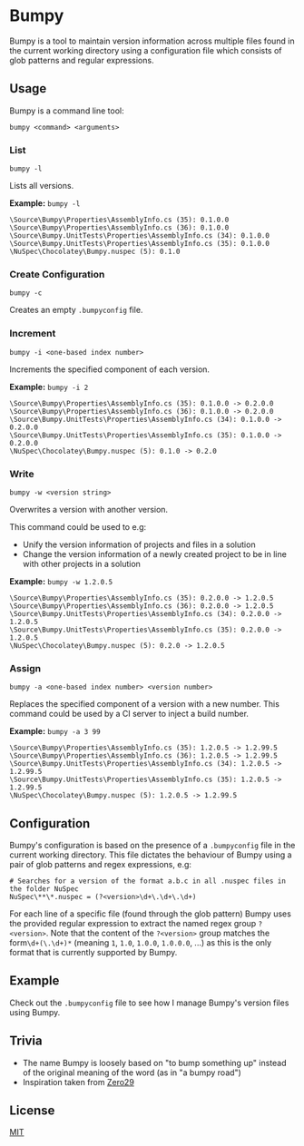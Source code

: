 # Bumpy

Bumpy is a tool to maintain version information across multiple files found in the current working directory using a configuration file which consists of glob patterns and regular expressions.

## Usage

Bumpy is a command line tool:

```
bumpy <command> <arguments>
```

### List

```
bumpy -l
```

Lists all versions.

**Example:** `bumpy -l`

```
\Source\Bumpy\Properties\AssemblyInfo.cs (35): 0.1.0.0
\Source\Bumpy\Properties\AssemblyInfo.cs (36): 0.1.0.0
\Source\Bumpy.UnitTests\Properties\AssemblyInfo.cs (34): 0.1.0.0
\Source\Bumpy.UnitTests\Properties\AssemblyInfo.cs (35): 0.1.0.0
\NuSpec\Chocolatey\Bumpy.nuspec (5): 0.1.0
```

### Create Configuration

```
bumpy -c
```

Creates an empty `.bumpyconfig` file.

### Increment

```
bumpy -i <one-based index number>
```

Increments the specified component of each version.

**Example:** `bumpy -i 2`

```
\Source\Bumpy\Properties\AssemblyInfo.cs (35): 0.1.0.0 -> 0.2.0.0
\Source\Bumpy\Properties\AssemblyInfo.cs (36): 0.1.0.0 -> 0.2.0.0
\Source\Bumpy.UnitTests\Properties\AssemblyInfo.cs (34): 0.1.0.0 -> 0.2.0.0
\Source\Bumpy.UnitTests\Properties\AssemblyInfo.cs (35): 0.1.0.0 -> 0.2.0.0
\NuSpec\Chocolatey\Bumpy.nuspec (5): 0.1.0 -> 0.2.0
```

### Write

```
bumpy -w <version string>
```

Overwrites a version with another version.

This command could be used to e.g:

- Unify the version information of projects and files in a solution
- Change the version information of a newly created project to be in line with other projects in a solution

**Example:** `bumpy -w 1.2.0.5`

```
\Source\Bumpy\Properties\AssemblyInfo.cs (35): 0.2.0.0 -> 1.2.0.5
\Source\Bumpy\Properties\AssemblyInfo.cs (36): 0.2.0.0 -> 1.2.0.5
\Source\Bumpy.UnitTests\Properties\AssemblyInfo.cs (34): 0.2.0.0 -> 1.2.0.5
\Source\Bumpy.UnitTests\Properties\AssemblyInfo.cs (35): 0.2.0.0 -> 1.2.0.5
\NuSpec\Chocolatey\Bumpy.nuspec (5): 0.2.0 -> 1.2.0.5
```

### Assign

```
bumpy -a <one-based index number> <version number>
```

Replaces the specified component of a version with a new number. This command could be used by a CI server to inject a build number.

**Example:** `bumpy -a 3 99`

```
\Source\Bumpy\Properties\AssemblyInfo.cs (35): 1.2.0.5 -> 1.2.99.5
\Source\Bumpy\Properties\AssemblyInfo.cs (36): 1.2.0.5 -> 1.2.99.5
\Source\Bumpy.UnitTests\Properties\AssemblyInfo.cs (34): 1.2.0.5 -> 1.2.99.5
\Source\Bumpy.UnitTests\Properties\AssemblyInfo.cs (35): 1.2.0.5 -> 1.2.99.5
\NuSpec\Chocolatey\Bumpy.nuspec (5): 1.2.0.5 -> 1.2.99.5
```

## Configuration

Bumpy's configuration is based on the presence of a `.bumpyconfig` file in the current working directory. This file dictates the behaviour of Bumpy using a pair of glob patterns and regex expressions, e.g:

```
# Searches for a version of the format a.b.c in all .nuspec files in the folder NuSpec
NuSpec\**\*.nuspec = (?<version>\d+\.\d+\.\d+)
```

For each line of a specific file (found through the glob pattern) Bumpy uses the provided regular expression to extract the named regex group `?<version>`. Note that the content of the `?<version>` group matches the form`\d+(\.\d+)*` (meaning `1`, `1.0`, `1.0.0`, `1.0.0.0`, ...) as this is the only format that is currently supported by Bumpy.

## Example

Check out the `.bumpyconfig` file to see how I manage Bumpy's version files using Bumpy.

## Trivia

- The name Bumpy is loosely based on "to bump something up" instead of the original meaning of the word (as in "a bumpy road")
- Inspiration taken from [Zero29](https://github.com/ploeh/ZeroToNine)

## License

[MIT](http://opensource.org/licenses/MIT)
